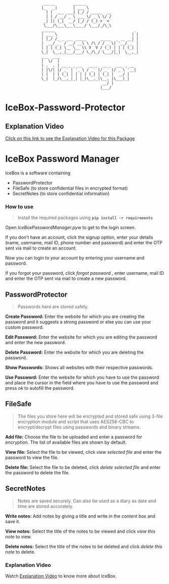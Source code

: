                      _____        ______                       
                    |_   _|       | ___ \                      
                      | |  ___ ___| |_/ / _____  __            
                      | | / __/ _ \ ___ \/ _ \ \/ /            
                     _| || (_|  __/ |_/ / (_) >  <             
                     \___/\___\___\____/ \___/_/\_\            
                    ______                                   _ 
                    | ___ \                                 | |
                    | |_/ /_ _ ___ _____      _____  _ __ __| |
                    |  __/ _` / __/ __\ \ /\ / / _ \| '__/ _` |
                    | | | (_| \__ \__ \\ V  V / (_) | | | (_| |
                    \_|  \__,_|___/___/ \_/\_/ \___/|_|  \__,_|
                    ___  ___                                   
                    |  \/  |                                   
                    | .  . | __ _ _ __   __ _  __ _  ___ _ __  
                    | |\/| |/ _` | '_ \ / _` |/ _` |/ _ \ '__| 
                    | |  | | (_| | | | | (_| | (_| |  __/ |    
                    \_|  |_/\__,_|_| |_|\__,_|\__, |\___|_|    
                                               __/ |           
                                              |___/            


# IceBox-Password-Protector

## Explanation Video

[Click on this link to see the Explanation Video for this Package](https://drive.google.com/file/d/13vL99n1tcgG3UFJ5Ovr0sb_T9jKMcjiO/view?usp=sharing) 

# IceBox Password Manager
IceBox is a software containing
  - PasswordProtector
  - FileSafe (to store confidential files in encrypted format)
  - SecretNotes (to store confidential information)

### How to use
> Install the required packages using  **```pip install -r requirements```**

Open _IceBoxPasswordManager.pyw_ to get to the login screen. 

If you don't have an account, click the signup option, enter your details (name, username, mail ID, phone number and password) and enter the OTP sent via mail to create an account.

Now you can login to your account by entering your username and password. 

If you forgot your password, click _forgot password_ , enter username, mail ID and enter the OTP sent via mail to create a new password.

## PasswordProtector
> Passwords here are stored safely.

**Create Password:** Enter the website for which you are creating the password and it suggests a strong password or else you can use your custom password.

**Edit Password:** Enter the website for which you are editing the password and enter the new password.

**Delete Password:** Enter the website for which you are deleting the password.

**Show Passwords:** Shows all websites with their respective passwords.

**Use Password:** Enter the website for which you have to use the password and place the cursor in the field where you have to use the password and press _ok_ to autofill the password.

## FileSafe
> The files you store here will be encrypted and stored safe using 3-file encryption module and script that uses AES256-CBC to encrypt/decrypt files using passwords and binary streams.

**Add file:** Choose the file to be uploaded and enter a password for encryption. The list of available files are shown by default.

**View file:** Select the file to be viewed, click _view selected file_ and enter the password to view the file.

**Delete file:** Select the file to be deleted, click _delete selected file_ and enter the password to delete the file.

## SecretNotes
> Notes are saved securely. Can also be used as a diary as date and time are stored accurately.

**Write notes:** Add notes by giving a title and write in the content box and save it.

**View notes:** Select the title of the notes to be viewed and click _view this note_ to view.

**Delete notes:** Select the title of the notes to be deleted and click _delete this note_ to delete.

### Explanation Video
Watch [Explanation Video](https://drive.google.com/file/d/14S-4tNPZWRizCM974CNbGAb2ro_Bv4Am/view?usp=sharing) to know more about IceBox.

